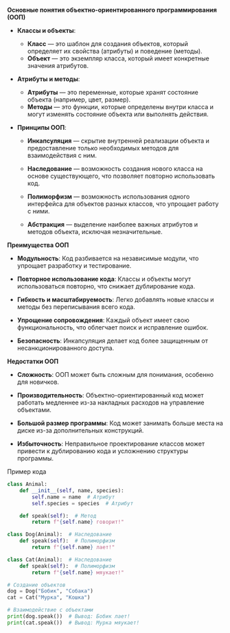 
**Основные понятия объектно-ориентированного программирования (ООП)**

- **Классы и объекты**:
    
    - **Класс** — это шаблон для создания объектов, который определяет их свойства (атрибуты) и поведение (методы).
    - **Объект** — это экземпляр класса, который имеет конкретные значения атрибутов.
- **Атрибуты и методы**:
    
    - **Атрибуты** — это переменные, которые хранят состояние объекта (например, цвет, размер).
    - **Методы** — это функции, которые определены внутри класса и могут изменять состояние объекта или выполнять действия.
- **Принципы ООП**:
    
    - **Инкапсуляция** — скрытие внутренней реализации объекта и предоставление только необходимых методов для взаимодействия с ним.
        
    - **Наследование** — возможность создания нового класса на основе существующего, что позволяет повторно использовать код.
        
    - **Полиморфизм** — возможность использования одного интерфейса для объектов разных классов, что упрощает работу с ними.
        
    - **Абстракция** — выделение наиболее важных атрибутов и методов объекта, исключая незначительные.
        

**Преимущества ООП**

- **Модульность**: Код разбивается на независимые модули, что упрощает разработку и тестирование.
    
- **Повторное использование кода**: Классы и объекты могут использоваться повторно, что снижает дублирование кода.
    
- **Гибкость и масштабируемость**: Легко добавлять новые классы и методы без переписывания всего кода.
    
- **Упрощение сопровождения**: Каждый объект имеет свою функциональность, что облегчает поиск и исправление ошибок.
    
- **Безопасность**: Инкапсуляция делает код более защищенным от несанкционированного доступа.
    

**Недостатки ООП**

- **Сложность**: ООП может быть сложным для понимания, особенно для новичков.
    
- **Производительность**: Объектно-ориентированный код может работать медленнее из-за накладных расходов на управление объектами.
    
- **Большой размер программы**: Код может занимать больше места на диске из-за дополнительных конструкций.
    
- **Избыточность**: Неправильное проектирование классов может привести к дублированию кода и усложнению структуры программы.





Пример кода

```python
class Animal:
    def __init__(self, name, species):
        self.name = name  # Атрибут
        self.species = species  # Атрибут

    def speak(self):  # Метод
        return f"{self.name} говорит!"

class Dog(Animal):  # Наследование
    def speak(self):  # Полиморфизм
        return f"{self.name} лает!"

class Cat(Animal):  # Наследование
    def speak(self):  # Полиморфизм
        return f"{self.name} мяукает!"

# Создание объектов
dog = Dog("Бобик", "Собака")
cat = Cat("Мурка", "Кошка")

# Взаимодействие с объектами
print(dog.speak())  # Вывод: Бобик лает!
print(cat.speak())  # Вывод: Мурка мяукает!
```